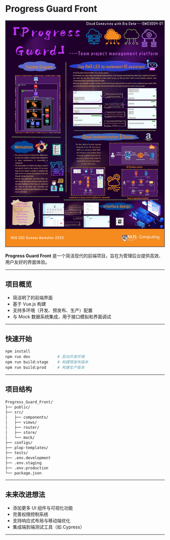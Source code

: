 # Progress Guard Front

![项目海报](./hb.png)

**Progress Guard Front** 是一个简洁现代的前端项目，旨在为管理后台提供高效、用户友好的界面体验。

---

## 项目概览

- 简洁明了的前端界面  
- 基于 Vue.js 构建  
- 支持多环境（开发、预发布、生产）配置  
- 与 Mock 数据系统集成，用于接口模拟和界面调试

---

## 快速开始

```bash
npm install
npm run dev            # 启动开发环境
npm run build:stage    # 构建预发布版本
npm run build:prod     # 构建生产版本
```

---

## 项目结构

```
Progress_Guard_Front/
├── public/
├── src/
│   ├── components/
│   ├── views/
│   ├── router/
│   ├── store/
│   └── mock/
├── configs/
├── plop-templates/
├── tests/
├── .env.development
├── .env.staging
├── .env.production
└── package.json
```

---

## 未来改进想法

- 添加更多 UI 组件与可视化功能  
- 完善权限控制系统  
- 支持响应式布局与移动端优化  
- 集成端到端测试工具（如 Cypress）

---

